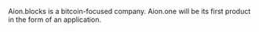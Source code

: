 Aion.blocks is a bitcoin-focused company. Aion.one will be its first product in the form of an application.
